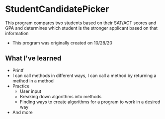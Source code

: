 # StudentCandidatePicker

This program compares two students based on their SAT/ACT scores and GPA and determines which student is the stronger applicant based on that information
* This program was originally created on 10/28/20

## What I've learned
* Printf
* I can call methods in different ways, I can call a method by returning a method in a method
* Practice
  * User input
  * Breaking down algorithms into methods
  * Finding ways to create algorithms for a program to work in a desired way
* And more

